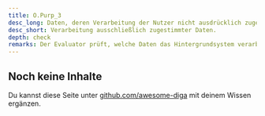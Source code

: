 ```yaml
---
title: O.Purp_3
desc_long: Daten, deren Verarbeitung der Nutzer nicht ausdrücklich zugestimmt hat, DÜRFEN NICHT von dem Hintergrundsystem verarbeitet werden.
desc_short: Verarbeitung ausschließlich zugestimmter Daten.
depth: check
remarks: Der Evaluator prüft, welche Daten das Hintergrundsystem verarbeitet und ob der Nutzer der Anwendung der Verarbeitung dieser Daten zugestimmt hat.
---
```


## Noch keine Inhalte

Du kannst diese Seite unter [github.com/awesome-diga](https://github.com/awesome-diga/tr-faq) mit deinem Wissen ergänzen.
